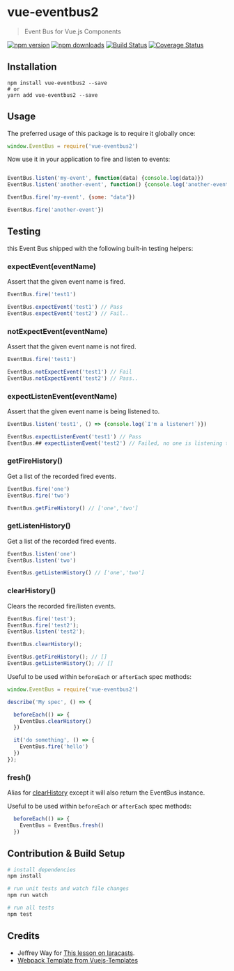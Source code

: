 # vue-eventbus2

> Event Bus for Vue.js Components

[![npm version](https://badge.fury.io/js/vue-eventbus2.svg)](https://www.npmjs.com/package/vue-eventbus2)
[![npm downloads](https://img.shields.io/npm/dt/vue-eventbus2.svg)](https://www.npmjs.com/package/vue-eventbus2)
[![Build Status](https://travis-ci.org/MohannadNaj/vue-eventbus2.svg?branch=master)](https://travis-ci.org/MohannadNaj/vue-eventbus2)
[![Coverage Status](https://coveralls.io/repos/github/MohannadNaj/vue-eventbus2/badge.svg?branch=master)](https://coveralls.io/github/MohannadNaj/vue-eventbus2?branch=master)

## Installation

``` shell
npm install vue-eventbus2 --save
# or
yarn add vue-eventbus2 --save
```


## Usage

The preferred usage of this package is to require it globally once:
``` js
window.EventBus = require('vue-eventbus2')
```

Now use it in your application to fire and listen to events:

``` js

EventBus.listen('my-event', function(data) {console.log(data)})
EventBus.listen('another-event', function() {console.log('another-event')})

EventBus.fire('my-event', {some: "data"})

EventBus.fire('another-event'})

```

## Testing

this Event Bus shipped with the following built-in testing helpers:

### expectEvent(eventName)

Assert that the given event name is fired.

``` js
EventBus.fire('test1')

EventBus.expectEvent('test1') // Pass
EventBus.expectEvent('test2') // Fail..
```

### notExpectEvent(eventName)

Assert that the given event name is not fired.

``` js
EventBus.fire('test1')

EventBus.notExpectEvent('test1') // Fail
EventBus.notExpectEvent('test2') // Pass..
```

### expectListenEvent(eventName)

Assert that the given event name is being listened to.

``` js
EventBus.listen('test1', () => {console.log(`I'm a listener!`)})

EventBus.expectListenEvent('test1') // Pass
EventBus.## expectListenEvent('test2') // Failed, no one is listening to the poor test2..
```

### getFireHistory()

Get a list of the recorded fired events.

``` js
EventBus.fire('one')
EventBus.fire('two')

EventBus.getFireHistory() // ['one','two']
```

### getListenHistory()

Get a list of the recorded fired events.

``` js
EventBus.listen('one')
EventBus.listen('two')

EventBus.getListenHistory() // ['one','two']
```

### clearHistory()

Clears the recorded fire/listen events.
``` js
EventBus.fire('test');
EventBus.fire('test2');
EventBus.listen('test2');

EventBus.clearHistory();

EventBus.getFireHistory(); // []
EventBus.getListenHistory(); // []

```

Useful to be used within `beforeEach` or `afterEach` spec methods:
``` js
window.EventBus = require('vue-eventbus2')

describe('My spec', () => {

  beforeEach(() => {
    EventBus.clearHistory()
  })

  it('do something', () => {
    EventBus.fire('hello')
  })  
});
```

### fresh()

Alias for [clearHistory](#clearhistory) except it will also return the EventBus instance.

Useful to be used within `beforeEach` or `afterEach` spec methods:
``` js
  beforeEach(() => {
    EventBus = EventBus.fresh()
  })
```

## Contribution & Build Setup

``` bash
# install dependencies
npm install

# run unit tests and watch file changes
npm run watch

# run all tests
npm test
```

## Credits

- Jeffrey Way for [This lesson on laracasts](https://laracasts.com/series/learn-vue-2-step-by-step/episodes/13).
- [Webpack Template from Vuejs-Templates](http://vuejs-templates.github.io/webpack/)
